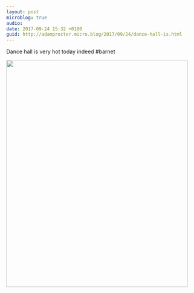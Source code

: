 ```yaml
---
layout: post
microblog: true
audio: 
date: 2017-09-24 15:32 +0100
guid: http://adamprocter.micro.blog/2017/09/24/dance-hall-is.html
---
```

Dance hall is very hot today indeed #barnet

<img src="http://discursive.adamprocter.co.uk/uploads/2017/2ddb77109d.jpg" width="480" height="600" />
